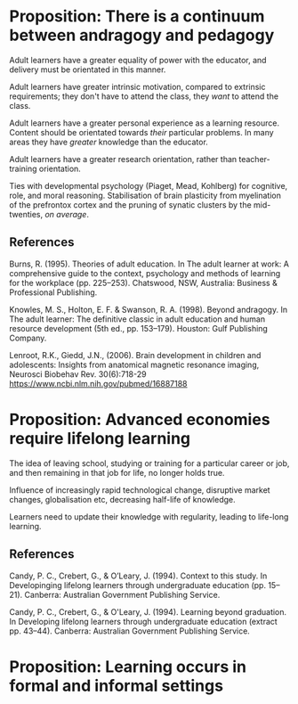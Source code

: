 # Proposition: There is a continuum between andragogy and pedagogy

Adult learners have a greater equality of power with the educator, and delivery must be orientated in this manner.

Adult learners have greater intrinsic motivation, compared to extrinsic requirements; they don't have to attend the class, they *want* to attend the class.

Adult learners have a greater personal experience as a learning resource. Content should be orientated towards *their* particular problems. In many areas they have *greater* knowledge than the educator.

Adult learners have a greater research orientation, rather than teacher-training orientation.

Ties with developmental psychology (Piaget, Mead, Kohlberg) for cognitive, role, and moral reasoning.  Stabilisation of brain plasticity from myelination of the prefrontox cortex and the pruning of synatic clusters by the mid-twenties, *on average*.

## References

Burns, R. (1995). Theories of adult education. In The adult learner at work: A comprehensive guide to the context, psychology and methods of learning for the workplace (pp. 225–253). Chatswood, NSW, Australia: Business &
Professional Publishing.

Knowles, M. S., Holton, E. F. & Swanson, R. A. (1998). Beyond andragogy. In The adult learner: The definitive classic in adult education and human resource development (5th ed., pp. 153–179). Houston: Gulf Publishing Company.

Lenroot, R.K., Giedd, J.N., (2006). Brain development in children and adolescents: Insights from anatomical magnetic resonance imaging, Neurosci Biobehav Rev. 30(6):718-29
https://www.ncbi.nlm.nih.gov/pubmed/16887188

# Proposition: Advanced economies require lifelong learning

The idea of leaving school, studying or training for a particular career or job, and then remaining in that job for life, no longer holds true.

Influence of increasingly rapid technological change, disruptive market changes, globalisation etc, decreasing half-life of knowledge. 

Learners need to update their knowledge with regularity, leading to life-long learning.

## References

Candy, P. C., Crebert, G., & O’Leary, J. (1994). Context to this study. In Developinging lifelong learners through undergraduate education (pp. 15–21). Canberra: Australian Government Publishing Service.

Candy, P. C., Crebert, G., & O'Leary, J. (1994). Learning beyond graduation. In Developing lifelong learners through undergraduate education (extract pp. 43–44). Canberra: Australian Government Publishing Service.


# Proposition: Learning occurs in formal and informal settings

